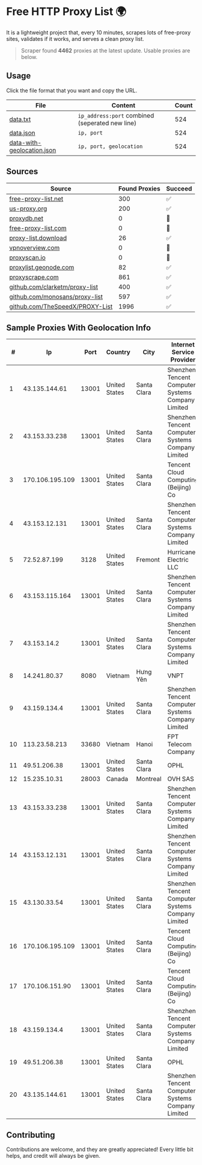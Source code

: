 
# Free HTTP Proxy List 🌍

It is a lightweight project that, every 10 minutes, scrapes lots of free-proxy sites, validates if it works, and serves a clean proxy list.


> Scraper found **4462** proxies at the latest update. Usable proxies are below.

## Usage

Click the file format that you want and copy the URL.


|File|Content|Count|
|----|-------|-----|
|[data.txt](https://raw.githubusercontent.com/themiralay/Proxy-List-World/master/data.txt)|`ip_address:port` combined (seperated new line)|524|
|[data.json](https://raw.githubusercontent.com/themiralay/Proxy-List-World/master/data.json)|`ip, port`|524|
|[data-with-geolocation.json](https://raw.githubusercontent.com/themiralay/Proxy-List-World/master/data-with-geolocation.json)|`ip, port, geolocation`|524|

## Sources

|Source|Found Proxies|Succeed|
|------|-------------|-------|
|[free-proxy-list.net](https://free-proxy-list.net)|300|✅|
|[us-proxy.org](https://www.us-proxy.org)|200|✅|
|[proxydb.net](http://proxydb.net)|0|🚫|
|[free-proxy-list.com](https://free-proxy-list.com/?page=&port=&type%5B%5D=http&type%5B%5D=https&up_time=0&search=Search)|0|🚫|
|[proxy-list.download](https://www.proxy-list.download/HTTP)|26|✅|
|[vpnoverview.com](https://vpnoverview.com/privacy/anonymous-browsing/free-proxy-servers)|0|🚫|
|[proxyscan.io](https://www.proxyscan.io)|0|🚫|
|[proxylist.geonode.com](https://proxylist.geonode.com/api/proxy-list?limit=300&page=1&sort_by=lastChecked&sort_type=desc&protocols=http,https)|82|✅|
|[proxyscrape.com](https://api.proxyscrape.com/v2/?request=displayproxies&protocol=http&timeout=10000&country=all&ssl=all&anonymity=all)|861|✅|
|[github.com/clarketm/proxy-list](https://raw.githubusercontent.com/clarketm/proxy-list/master/proxy-list-raw.txt)|400|✅|
|[github.com/monosans/proxy-list](https://raw.githubusercontent.com/monosans/proxy-list/main/proxies/http.txt)|597|✅|
|[github.com/TheSpeedX/PROXY-List](https://raw.githubusercontent.com/TheSpeedX/PROXY-List/master/http.txt)|1996|✅|


## Sample Proxies With Geolocation Info

|#|Ip|Port|Country|City|Internet Service Provider|
|-|--|----|-------|----|-------------------------|
|1|43.135.144.61|13001|United States|Santa Clara|Shenzhen Tencent Computer Systems Company Limited|
|2|43.153.33.238|13001|United States|Santa Clara|Shenzhen Tencent Computer Systems Company Limited|
|3|170.106.195.109|13001|United States|Santa Clara|Tencent Cloud Computing (Beijing) Co|
|4|43.153.12.131|13001|United States|Santa Clara|Shenzhen Tencent Computer Systems Company Limited|
|5|72.52.87.199|3128|United States|Fremont|Hurricane Electric LLC|
|6|43.153.115.164|13001|United States|Santa Clara|Shenzhen Tencent Computer Systems Company Limited|
|7|43.153.14.2|13001|United States|Santa Clara|Shenzhen Tencent Computer Systems Company Limited|
|8|14.241.80.37|8080|Vietnam|Hưng Yên|VNPT|
|9|43.159.134.4|13001|United States|Santa Clara|Shenzhen Tencent Computer Systems Company Limited|
|10|113.23.58.213|33680|Vietnam|Hanoi|FPT Telecom Company|
|11|49.51.206.38|13001|United States|Santa Clara|OPHL|
|12|15.235.10.31|28003|Canada|Montreal|OVH SAS|
|13|43.153.33.238|13001|United States|Santa Clara|Shenzhen Tencent Computer Systems Company Limited|
|14|43.153.12.131|13001|United States|Santa Clara|Shenzhen Tencent Computer Systems Company Limited|
|15|43.130.33.54|13001|United States|Santa Clara|Shenzhen Tencent Computer Systems Company Limited|
|16|170.106.195.109|13001|United States|Santa Clara|Tencent Cloud Computing (Beijing) Co|
|17|170.106.151.90|13001|United States|Santa Clara|Tencent Cloud Computing (Beijing) Co|
|18|43.159.134.4|13001|United States|Santa Clara|Shenzhen Tencent Computer Systems Company Limited|
|19|49.51.206.38|13001|United States|Santa Clara|OPHL|
|20|43.135.144.61|13001|United States|Santa Clara|Shenzhen Tencent Computer Systems Company Limited|



## Contributing

Contributions are welcome, and they are greatly appreciated! Every
little bit helps, and credit will always be given.

